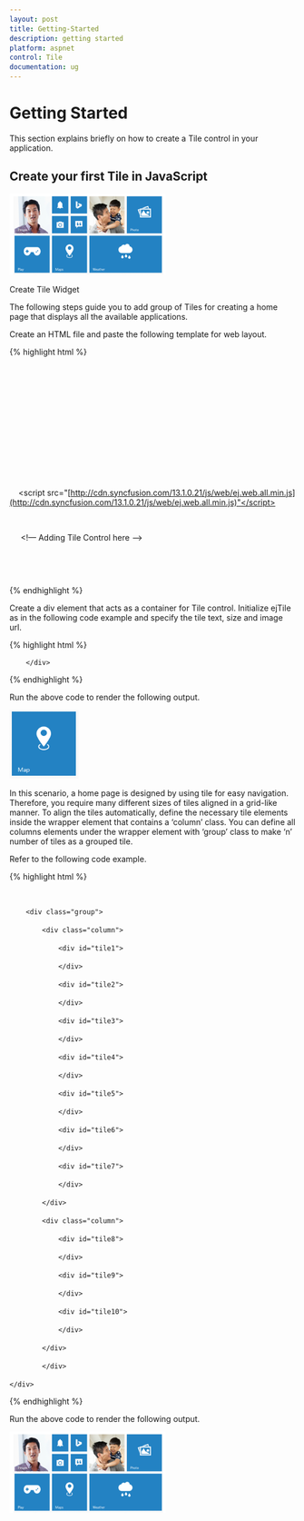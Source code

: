 ```yaml
---
layout: post
title: Getting-Started
description: getting started
platform: aspnet
control: Tile
documentation: ug
---
```


# Getting Started

This section explains briefly on how to create a Tile control in your application.

## Create your first Tile in JavaScript

![](Getting-Started_images/Getting-Started_img1.png) 




Create Tile Widget

The following steps guide you to add group of Tiles for creating a home page that displays all the available applications.

Create an HTML file and paste the following template for web layout.

{% highlight html %}



<!DOCTYPE html>

    <html>

    <head>

    <!-- style sheet for default theme(flat azure) -->

    <link href="[http://cdn.syncfusion.com/13.1.0.21/js/web/flat-azure/ej.web.all.min.css](http://cdn.syncfusion.com/13.1.0.21/js/web/flat-azure/ej.web.all.min.css)" rel="stylesheet" />

    <!--scripts-->

    <script src="[http://code.jquery.com/jquery-1.10.2.min.js](http://code.jquery.com/jquery-1.10.2.min.js)"></script>

    <script src="[http://cdnjs.cloudflare.com/ajax/libs/jquery-easing/1.3/jquery.easing.min.js](http://cdnjs.cloudflare.com/ajax/libs/jquery-easing/1.3/jquery.easing.min.js)"></script>

    <script src="[http://cdn.syncfusion.com/13.1.0.21/js/web/ej.web.all.min.js](http://cdn.syncfusion.com/13.1.0.21/js/web/ej.web.all.min.js)"</script>

</head>

    <body>

     <!— Adding Tile Control here -->

    </body>

    </html>





{% endhighlight %}



Create a div element that acts as a container for Tile control. Initialize ejTile as in the following code example and specify the tile text, size and image url.



{% highlight html %}

<div id="tile1">

        </div>

<script>

    $(function ()

    {

     $("#tile1").ejTile({ text: "Map", tileSize: "medium", imageUrl: 'http://js.syncfusion.com/ug/web/content/tile/map.png' });

    });

</script>



{% endhighlight %}



Run the above code to render the following output. 

![](Getting-Started_images/Getting-Started_img2.png) 



In this scenario, a home page is designed by using tile for easy navigation. Therefore, you require many different sizes of tiles aligned in a grid-like manner. To align the tiles automatically, define the necessary tile elements inside the wrapper element that contains a ‘column’ class. You can define all columns elements under the wrapper element with ‘group’ class to make ‘n’ number of tiles as a grouped tile.

Refer to the following code example.



{% highlight html %}

<div id="tile" style="margin-top: 45px;">

        <div class="group">

            <div class="column">

                <div id="tile1">

                </div>

                <div id="tile2">

                </div>

                <div id="tile3">

                </div>

                <div id="tile4">

                </div>

                <div id="tile5">

                </div>

                <div id="tile6">

                </div>

                <div id="tile7">

                </div>   

            </div>

            <div class="column">

                <div id="tile8">

                </div>

                <div id="tile9">

                </div>

                <div id="tile10">

                </div>

            </div>

            </div>

    </div>

<script>

        $(function () {

            $("#tile1").ejTile({ imageUrl: 'http://js.syncfusion.com/ug/web/content/tile/people_1.png', imagePosition: "fill", tileSize: "medium", text: "People" });

            $("#tile2").ejTile({ imageUrl: 'http://js.syncfusion.com/ug/web/content/tile/alerts.png'});

            $("#tile3").ejTile({ imageUrl: 'http://js.syncfusion.com/ug/web/content/tile/bing.png'});

            $("#tile4").ejTile({ imageUrl: 'http://js.syncfusion.com/ug/web/content/tile/camera.png'});

            $("#tile5").ejTile({ imageUrl: 'http://js.syncfusion.com/ug/web/content/tile/messages.png'});

            $("#tile6").ejTile({ imageUrl: 'http://js.syncfusion.com/ug/web/content/tile/games.png', tileSize: "medium", text: "Play" });

            $("#tile7").ejTile({ imageUrl: 'http://js.syncfusion.com/ug/web/content/tile/map.png', tileSize: "medium", text: "Maps" });

            $("#tile8").ejTile({ imageUrl: 'http://js.syncfusion.com/ug/web/content/tile/people_2.png', imagePosition: "fill", tileSize: "medium", text: "People" });

            $("#tile9").ejTile({ imageUrl: 'http://js.syncfusion.com/ug/web/content/tile/pictures.png', tileSize: "medium", text: "Photo" });

            $("#tile10").ejTile({ imageUrl: 'http://js.syncfusion.com/ug/web/content/tile/weather.png',  tileSize: "wide", text: "Weather" });

        });

     </script>



{% endhighlight %}



Run the above code to render the following output.

![](Getting-Started_images/Getting-Started_img3.png) 




